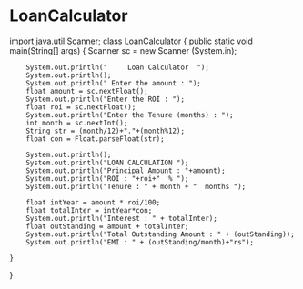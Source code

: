 # LoanCalculator
import java.util.Scanner;
class LoanCalculator
{
	public static void main(String[] args) 
	{
		Scanner sc = new Scanner (System.in); 

		System.out.println("     Loan Calculator  ");
		System.out.println();
		System.out.println(" Enter the amount : ");
		float amount = sc.nextFloat();
		System.out.println("Enter the ROI : ");
		float roi = sc.nextFloat();
		System.out.println("Enter the Tenure (months) : ");
		int month = sc.nextInt();
		String str = (month/12)+"."+(month%12);
		float con = Float.parseFloat(str);

		System.out.println();
		System.out.println("LOAN CALCULATION ");
		System.out.println("Principal Amount : "+amount);
		System.out.println("ROI : "+roi+"  % ");
		System.out.println("Tenure : " + month + "  months ");

		float intYear = amount * roi/100;
		float totalInter = intYear*con;
		System.out.println("Interest : " + totalInter);
		float outStanding = amount + totalInter;
		System.out.println("Total Outstanding Amount : " + (outStanding));
		System.out.println("EMI : " + (outStanding/month)+"rs");

	}
}
